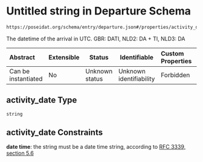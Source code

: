 # Untitled string in Departure Schema

```txt
https://poseidat.org/schema/entry/departure.json#/properties/activity_date
```

The datetime of the arrival in UTC. GBR: DATI, NLD2: DA + TI, NLD3: DA


| Abstract            | Extensible | Status         | Identifiable            | Custom Properties | Additional Properties | Access Restrictions | Defined In                                                              |
| :------------------ | ---------- | -------------- | ----------------------- | :---------------- | --------------------- | ------------------- | ----------------------------------------------------------------------- |
| Can be instantiated | No         | Unknown status | Unknown identifiability | Forbidden         | Allowed               | none                | [departure.json\*](schemas/entry/departure.json "open original schema") |

## activity_date Type

`string`

## activity_date Constraints

**date time**: the string must be a date time string, according to [RFC 3339, section 5.6](https://tools.ietf.org/html/rfc3339 "check the specification")
